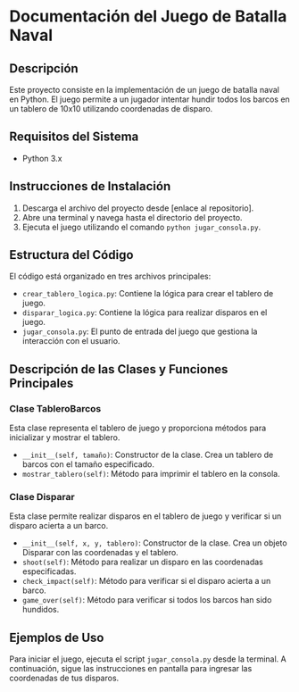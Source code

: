 # Documentación del Juego de Batalla Naval

## Descripción
Este proyecto consiste en la implementación de un juego de batalla naval en Python. El juego permite a un jugador intentar hundir todos los barcos en un tablero de 10x10 utilizando coordenadas de disparo.

## Requisitos del Sistema
- Python 3.x

## Instrucciones de Instalación
1. Descarga el archivo del proyecto desde [enlace al repositorio].
2. Abre una terminal y navega hasta el directorio del proyecto.
3. Ejecuta el juego utilizando el comando `python jugar_consola.py`.

## Estructura del Código
El código está organizado en tres archivos principales:
- `crear_tablero_logica.py`: Contiene la lógica para crear el tablero de juego.
- `disparar_logica.py`: Contiene la lógica para realizar disparos en el juego.
- `jugar_consola.py`: El punto de entrada del juego que gestiona la interacción con el usuario.

## Descripción de las Clases y Funciones Principales
### Clase TableroBarcos
Esta clase representa el tablero de juego y proporciona métodos para inicializar y mostrar el tablero.

- `__init__(self, tamaño)`: Constructor de la clase. Crea un tablero de barcos con el tamaño especificado.
- `mostrar_tablero(self)`: Método para imprimir el tablero en la consola.

### Clase Disparar
Esta clase permite realizar disparos en el tablero de juego y verificar si un disparo acierta a un barco.

- `__init__(self, x, y, tablero)`: Constructor de la clase. Crea un objeto Disparar con las coordenadas y el tablero.
- `shoot(self)`: Método para realizar un disparo en las coordenadas especificadas.
- `check_impact(self)`: Método para verificar si el disparo acierta a un barco.
- `game_over(self)`: Método para verificar si todos los barcos han sido hundidos.

## Ejemplos de Uso
Para iniciar el juego, ejecuta el script `jugar_consola.py` desde la terminal. A continuación, sigue las instrucciones en pantalla para ingresar las coordenadas de tus disparos.
